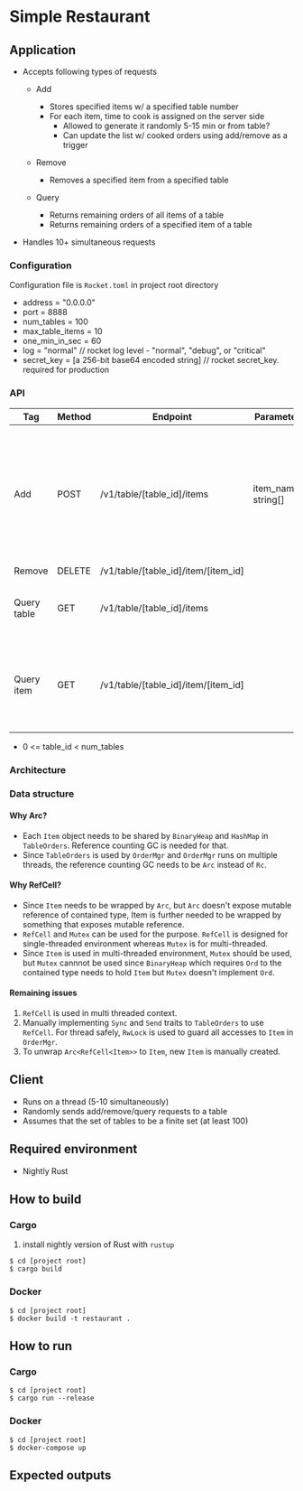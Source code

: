 # Simple Restaurant

## Application
- Accepts following types of requests
  - Add
    - Stores specified items w/ a specified table number
    - For each item, time to cook is assigned on the server side
      - Allowed to generate it randomly 5-15 min or from table?
      - Can update the list w/ cooked orders using add/remove as a trigger

  - Remove
    - Removes a specified item from a specified table

  - Query
    - Returns remaining orders of all items of a table
    - Returns remaining orders of a specified item of a table

- Handles 10+ simultaneous requests

### Configuration
Configuration file is `Rocket.toml` in project root directory
- address = "0.0.0.0"
- port = 8888
- num_tables = 100
- max_table_items = 10
- one_min_in_sec = 60
- log = "normal" // rocket log level - "normal", "debug", or "critical"
- secret_key = [a 256-bit base64 encoded string] // rocket secret_key. required for production

### API
| Tag | Method | Endpoint | Parameters | Response | Note |
|-----|--------|----------|------------|----------|------|
| Add | POST | /v1/table/[table_id]/items  | item_names: string[] | 200: Ok Item[] | time2cook is randomly assigned on server side. returns an id associated with the added items |
| Remove | DELETE | /v1/table/[table_id]/item/[item_id] | | 200: Ok | note |
| Query table | GET | /v1/table/[table_id]/items | | Item[] | shows all items of the specified table |
| Query item | GET | /v1/table/[table_id]/item/[item_id] | | Item | show the number of the specified items of the specified table |

- 0 <= table_id < num_tables

### Architecture

### Data structure

#### Why Arc?
- Each `Item` object needs to be shared by `BinaryHeap` and `HashMap` in `TableOrders`.
  Reference counting GC is needed for that.
- Since `TableOrders` is used by `OrderMgr` and `OrderMgr` runs on multiple threads,
  the reference counting GC needs to be `Arc` instead of `Rc`.

#### Why RefCell?
- Since `Item` needs to be wrapped by `Arc`, but `Arc` doesn't expose mutable reference
  of contained type, Item is further needed to be wrapped by something that exposes
  mutable reference.
- `RefCell` and `Mutex` can be used for the purpose. `RefCell` is designed for single-threaded
  environment whereas `Mutex` is for multi-threaded.
- Since `Item` is used in multi-threaded environment, `Mutex` should be used, but
  `Mutex` cannnot be used since `BinaryHeap` which requires `Ord` to the contained type
  needs to hold `Item` but `Mutex` doesn't implement `Ord`.

#### Remaining issues
1. `RefCell` is used in multi threaded context.
2. Manually implementing `Sync` and `Send` traits to `TableOrders` to use `RefCell`.
   For thread safely, `RwLock` is used to guard all accesses to `Item` in `OrderMgr`.
3. To unwrap `Arc<RefCell<Item>>` to `Item`, new `Item` is manually created.

## Client
- Runs on a thread (5-10 simultaneously)
- Randomly sends add/remove/query requests to a table
- Assumes that the set of tables to be a finite set (at least 100)

## Required environment
- Nightly Rust

## How to build
### Cargo
1. install nightly version of Rust with `rustup`
```
$ cd [project root]
$ cargo build
```

### Docker
```
$ cd [project root]
$ docker build -t restaurant .
```

## How to run
### Cargo
```
$ cd [project root]
$ cargo run --release
```

### Docker
```
$ cd [project root]
$ docker-compose up
```

## Expected outputs

